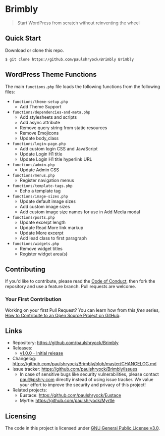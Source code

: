 # Brimbly
> Start WordPress from scratch without reinventing the wheel

## Quick Start

Download or clone this repo<!--  and open `index.html` -->.

```shell
$ git clone https://github.com/paulshryock/Brimbly Brimbly
```

## WordPress Theme Functions

The main `functions.php` file loads the following functions from the following files:

- `functions/theme-setup.php`
	- Add Theme Support
- `functions/dependencies-and-meta.php`
	- Add stylesheets and scripts
	- Add async attribute
	- Remove query string from static resources
	- Remove Emojicons
	- Update body_class
- `functions/login-page.php`
	- Add custom login CSS and JavaScript
	- Update Login H1 title
	- Update Login H1 title hyperlink URL
- `functions/admin.php`
	- Update Admin CSS
- `functions/menus.php`
	- Register navigation menus
- `functions/template-tags.php`
	- Echo a template tag
- `functions/image-sizes.php`
	- Update default image sizes
	- Add custom image sizes
	- Add custom image size names for use in Add Media modal
- `functions/posts.php`
	- Update excerpt length
	- Update Read More link markup
	- Update More excerpt
	- Add lead class to first paragraph
- `functions/widgets.php`
	- Remove widget titles
	- Register widget area(s)

<!-- ## Roadmap -->

## Contributing

If you'd like to contribute, please read the [Code of Conduct](https://github.com/paulshryock/Brimbly/blob/master/CODE_OF_CONDUCT.md), then fork the repository and use a feature
branch. Pull requests are welcome.

### Your First Contribution

Working on your first Pull Request? You can learn how from this *free* series, [How to Contribute to an Open Source Project on GitHub](https://egghead.io/series/how-to-contribute-to-an-open-source-project-on-github).

## Links

<!-- - Project homepage: https://paulshryock.github.io/Brimbly/ -->
- Repository: https://github.com/paulshryock/Brimbly
- Releases:
	- [v1.0.0 - Initial release](https://github.com/paulshryock/Brimbly/releases/tag/v1.0.0)
		<!-- - [v2.0.1 - XXXXXX](https://github.com/paulshryock/Brimbly/releases/tag/v2.0.1) -->
		<!-- - [v2.0.2 - XXXXXX](https://github.com/paulshryock/Brimbly/releases/tag/v2.0.2) -->
		<!-- - [v2.0.3 - XXXXXX](https://github.com/paulshryock/Brimbly/releases/tag/v2.0.3) -->
		<!-- - [v2.0.4 - XXXXXX](https://github.com/paulshryock/Brimbly/releases/tag/v2.0.4) -->
		<!-- - [v2.0.5 - XXXXXX](https://github.com/paulshryock/Brimbly/releases/tag/v2.0.5) -->
		<!-- - [v2.0.6 - XXXXXX](https://github.com/paulshryock/Brimbly/releases/tag/v2.0.6) -->
		<!-- - [v2.0.7 - XXXXXX](https://github.com/paulshryock/Brimbly/releases/tag/v2.0.7) -->
		<!-- - [v2.0.8 - XXXXXX](https://github.com/paulshryock/Brimbly/releases/tag/v2.0.8) -->
		<!-- - [v2.0.9 - XXXXXX](https://github.com/paulshryock/Brimbly/releases/tag/v2.0.9) -->
- Changelog: https://github.com/paulshryock/Brimbly/blob/master/CHANGELOG.md
- Issue tracker: https://github.com/paulshryock/Brimbly/issues
  - In case of sensitive bugs like security vulnerabilities, please contact paul@pshry.com directly instead of using issue tracker. We value your effort to improve the security and privacy of this project!
- Related projects:
  - Eustace: https://github.com/paulshryock/Eustace
  - Myrtle: https://github.com/paulshryock/Myrtle


## Licensing

The code in this project is licensed under [GNU General Public License v3.0](https://github.com/paulshryock/Brimbly/blob/master/LICENSE).